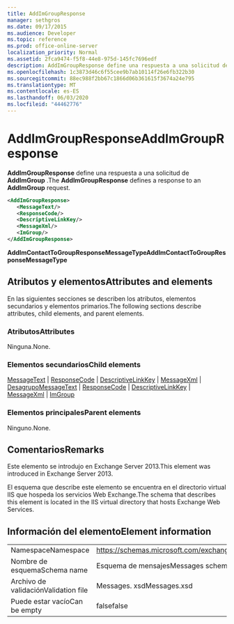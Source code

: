 ```yaml
---
title: AddImGroupResponse
manager: sethgros
ms.date: 09/17/2015
ms.audience: Developer
ms.topic: reference
ms.prod: office-online-server
localization_priority: Normal
ms.assetid: 2fca9474-f5f8-44e8-975d-145fc7696edf
description: AddImGroupResponse define una respuesta a una solicitud de AddImGroup.
ms.openlocfilehash: 1c3873d46c6f55cee9b7ab10114f26e6fb322b30
ms.sourcegitcommit: 88ec988f2bb67c1866d06b361615f3674a24e795
ms.translationtype: MT
ms.contentlocale: es-ES
ms.lasthandoff: 06/03/2020
ms.locfileid: "44462776"
---
```

# <a name="addimgroupresponse"></a><span data-ttu-id="a2dda-103">AddImGroupResponse</span><span class="sxs-lookup"><span data-stu-id="a2dda-103">AddImGroupResponse</span></span>

<span data-ttu-id="a2dda-104">**AddImGroupResponse** define una respuesta a una solicitud de **AddImGroup** .</span><span class="sxs-lookup"><span data-stu-id="a2dda-104">The **AddImGroupResponse** defines a response to an **AddImGroup** request.</span></span> 
  
```XML
<AddImGroupResponse>
   <MessageText/>
   <ResponseCode/>
   <DescriptiveLinkKey/>
   <MessageXml/>
   <ImGroup/>
</AddImGroupResponse>
```

 <span data-ttu-id="a2dda-105">**AddImContactToGroupResponseMessageType**</span><span class="sxs-lookup"><span data-stu-id="a2dda-105">**AddImContactToGroupResponseMessageType**</span></span>
## <a name="attributes-and-elements"></a><span data-ttu-id="a2dda-106">Atributos y elementos</span><span class="sxs-lookup"><span data-stu-id="a2dda-106">Attributes and elements</span></span>

<span data-ttu-id="a2dda-107">En las siguientes secciones se describen los atributos, elementos secundarios y elementos primarios.</span><span class="sxs-lookup"><span data-stu-id="a2dda-107">The following sections describe attributes, child elements, and parent elements.</span></span>
  
### <a name="attributes"></a><span data-ttu-id="a2dda-108">Atributos</span><span class="sxs-lookup"><span data-stu-id="a2dda-108">Attributes</span></span>

<span data-ttu-id="a2dda-109">Ninguna.</span><span class="sxs-lookup"><span data-stu-id="a2dda-109">None.</span></span>
  
### <a name="child-elements"></a><span data-ttu-id="a2dda-110">Elementos secundarios</span><span class="sxs-lookup"><span data-stu-id="a2dda-110">Child elements</span></span>

<span data-ttu-id="a2dda-111">[MessageText](messagetext.md)  |  [ResponseCode](responsecode.md)  |  [DescriptiveLinkKey](descriptivelinkkey.md)  |  [MessageXml](messagexml.md)  |  [Desagrupo](imgroup.md)</span><span class="sxs-lookup"><span data-stu-id="a2dda-111">[MessageText](messagetext.md) | [ResponseCode](responsecode.md) | [DescriptiveLinkKey](descriptivelinkkey.md) | [MessageXml](messagexml.md) | [ImGroup](imgroup.md)</span></span>
  
### <a name="parent-elements"></a><span data-ttu-id="a2dda-112">Elementos principales</span><span class="sxs-lookup"><span data-stu-id="a2dda-112">Parent elements</span></span>

<span data-ttu-id="a2dda-113">Ninguno.</span><span class="sxs-lookup"><span data-stu-id="a2dda-113">None.</span></span>
  
## <a name="remarks"></a><span data-ttu-id="a2dda-114">Comentarios</span><span class="sxs-lookup"><span data-stu-id="a2dda-114">Remarks</span></span>

<span data-ttu-id="a2dda-115">Este elemento se introdujo en Exchange Server 2013.</span><span class="sxs-lookup"><span data-stu-id="a2dda-115">This element was introduced in Exchange Server 2013.</span></span>
  
<span data-ttu-id="a2dda-116">El esquema que describe este elemento se encuentra en el directorio virtual IIS que hospeda los servicios Web Exchange.</span><span class="sxs-lookup"><span data-stu-id="a2dda-116">The schema that describes this element is located in the IIS virtual directory that hosts Exchange Web Services.</span></span>
  
## <a name="element-information"></a><span data-ttu-id="a2dda-117">Información del elemento</span><span class="sxs-lookup"><span data-stu-id="a2dda-117">Element information</span></span>

|||
|:-----|:-----|
|<span data-ttu-id="a2dda-118">Namespace</span><span class="sxs-lookup"><span data-stu-id="a2dda-118">Namespace</span></span>  <br/> |https://schemas.microsoft.com/exchange/services/2006/messages  <br/> |
|<span data-ttu-id="a2dda-119">Nombre de esquema</span><span class="sxs-lookup"><span data-stu-id="a2dda-119">Schema name</span></span>  <br/> |<span data-ttu-id="a2dda-120">Esquema de mensajes</span><span class="sxs-lookup"><span data-stu-id="a2dda-120">Messages schema</span></span>  <br/> |
|<span data-ttu-id="a2dda-121">Archivo de validación</span><span class="sxs-lookup"><span data-stu-id="a2dda-121">Validation file</span></span>  <br/> |<span data-ttu-id="a2dda-122">Messages. xsd</span><span class="sxs-lookup"><span data-stu-id="a2dda-122">Messages.xsd</span></span>  <br/> |
|<span data-ttu-id="a2dda-123">Puede estar vacío</span><span class="sxs-lookup"><span data-stu-id="a2dda-123">Can be empty</span></span>  <br/> |<span data-ttu-id="a2dda-124">false</span><span class="sxs-lookup"><span data-stu-id="a2dda-124">false</span></span>  <br/> |
   

